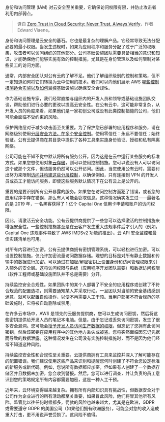 
<!--
title: 云安全中的零信任：永不信任，始终验证
cover: https://cdn.thenewstack.io/media/2024/10/3864ebc5-stephen-harlan-qrhyfguno6s-unsplash-scaled.jpg
-->

身份和访问管理 (IAM) 对云安全至关重要，它确保访问权限有限，并防止攻击者利用内部弱点。

> 译自 [Zero Trust in Cloud Security: Never Trust, Always Verify](https://thenewstack.io/zero-trust-in-cloud-security-never-trust-always-verify/)，作者 Edward Viaene。

身份和访问管理是云安全的基石。它也是最复杂的理解产品。它经常导致无法分配必要的最小权限。当发生违规时，如果为应用程序和服务分配了过于广泛的权限集，攻击者可以访问组织的其他部分。公司基础设施团队需要具备相当的意识和知识，才能确保他们能够实施有效的控制措施，尤其是在身份管理以及如何限制对某些员工的访问方面。

通常，内部安全团队对公有云的了解不足。他们了解组织级别的控制和策略，但不一定知道如何将它们转换为云中使用的技术。我们可以向他们展示 AWS [哪些控制措施适合实施以及如何监控](https://thenewstack.io/monitor-control-and-debug-docker-containers-with-whaledeck/)基础设施以确保安全合规性。

作为基础设施专家，我们经常直接与组织内的开发人员和领导或基础设施团队交谈，帮助他们进行必要的更改以提高云安全性。在公有云中，这可能非常复杂，从开发人员的角度来看，如果他们是一家初创公司或没有此类控制措施的公司，他们可能会面临不受约束的风险。

保护网络层对于减少攻击面至关重要。为了保护您已部署的应用程序和服务，请在网络级别使用[分层安全方法，在多个安全控制](https://thenewstack.io/zero-trust-for-legacy-apps-load-balancer-layer-can-be-a-solution/)。使用零信任：永远不要信任；始终验证。公有云提供商在其目录中提供了各种工具来实施身份验证、授权和私有隔离网络。

公司可能在不知不觉中默认将所有服务公开，因为这是在云中运行某些服务的标准方式。如果您想使用对象[云存储](https://thenewstack.io/bigquery-pricing-a-users-guide/)，则可以使用控制措施。您可以说没有人可以访问这个或那个文件，但该服务仍然可以公开访问。因此，当您使用公有云时，需要付出努力来限制[访问并构建这些分层控制](https://thenewstack.io/3-frameworks-for-role-based-access-control/)，以确保例如，只有连接到 VPN 的开发人员或员工才能访问服务，即使这些服务默认情况下在公有云上是公开的。

重要的是要识别所有公开暴露的服务。如果您在访问控制方面犯了错误，或者您的应用程序中存在错误，那么有人可能会窃取信息。这种情况确实发生过——最著名的是 2019 年，一名黑客获得了 1 亿个 Capital One 信用卡申请和账户的访问权限。

因此，请激活云安全功能。公有云提供商提供了一些您可以选择激活的控制措施来增强安全性。一些控制措施甚至是在云客户发生重大违规事件后才引入的（例如，Capital One 违规事件导致了 AWS IMDSv2 功能的推出）。云 API 安全监控和最佳实践清单也可用。

对所有内容进行加密。公有云提供商拥有密钥管理系统，可以轻松进行加密。可以设置控制措施，仅允许加密流量访问数据存储。理想的目标是对所有静止数据和传输中的数据进行加密。可以通过在加密/解密密钥上设置身份和访问管理权限来引入额外的安全层。这将访问权限与系统（应用程序开发团队需要）和数据访问权限（软件工程师或基础设施团队并不总是需要）分开。

持续监控安全合规性。如果团队中的某个人部署了不安全的应用程序或创建了不符合规范的配置选项，则需要通知某人并采取行动。一旦团队对当前的安全基线感到满意，就可以配置自动操作，以便不再需要人工干预。当用户部署不符合规范的基础设施时，它将被自动删除或禁用。

在许多云市场中，AWS 是领先的云服务提供商，您可以生成访问密钥，然后将这些密钥提供给开发人员的笔记本电脑。但是，由于忘记或丢失访问密钥，发生了很多安全漏洞。您可能会[授予开发人员访问生产数据的权限](https://thenewstack.io/how-llms-helped-me-build-an-odbc-plugin-for-steampipe/)，但忘记了您拥有此访问密钥，然后该密钥在应用程序中的其他地方丢失或被盗。您将突然面临因忘记凭据而导致的数据泄露。这种情况发生在公司没有实施控制措施时，而不是因为他们经常不知道这种风险。

持续监控安全性和合规性至关重要。云提供商拥有工具来监控并深入了解可能存在的配置错误。我们建议使用这些产品来识别和提醒您何时创建了不符合您设定标准的新服务或新代码。例如，您说所有数据都应加密，但如果有人创建了一个数据存储区并且数据未加密，您会收到警报。然后，您可以进行调查，并让负责的员工意识到您的策略规定所有内容都需要加密，这是一种人工干预。

近年来，云环境变得越来越复杂。拥有所有内部知识具有挑战性，但数据安全对于公司作为企业进行的所有活动都至关重要，如果冒此风险，他们将冒其他所有风险。监管比以往任何时候都多，罚款的风险也越来越大，尤其是在欧洲，GDPR 或需要遵守 GDPR 的美国公司（如果他们拥有欧洲服务），可能会对您的收入造成重大打击，更不用说声誉受损了。这风险不值得。
